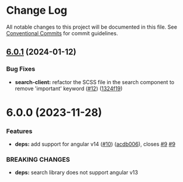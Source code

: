 # Change Log

All notable changes to this project will be documented in this file.
See [Conventional Commits](https://conventionalcommits.org) for commit guidelines.

## [6.0.1](https://github.com/sourcefuse/arc-ng-components/compare/@sourceloop/search-client@6.0.0...@sourceloop/search-client@6.0.1) (2024-01-12)


### Bug Fixes

* **search-client:** refactor the SCSS file in the search component to remove 'important' keyword ([#12](https://github.com/sourcefuse/arc-ng-components/issues/12)) ([1324f19](https://github.com/sourcefuse/arc-ng-components/commit/1324f194f3b3405505137d4a5919547195143175))





# 6.0.0 (2023-11-28)


### Features

* **deps:** add support for angular v14 ([#10](https://github.com/sourcefuse/arc-ng-components/issues/10)) ([acdb006](https://github.com/sourcefuse/arc-ng-components/commit/acdb006dc782f04283d0ce7e4335781e2f5360e3)), closes [#9](https://github.com/sourcefuse/arc-ng-components/issues/9) [#9](https://github.com/sourcefuse/arc-ng-components/issues/9)


### BREAKING CHANGES

* **deps:** search library does not support angular v13

